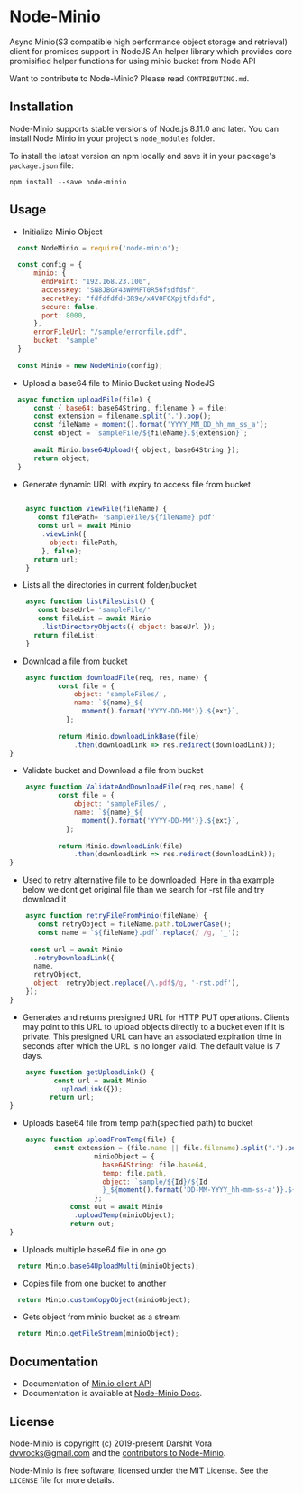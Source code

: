 # Node-Minio
Async Minio(S3 compatible high performance object storage and retrieval) client for promises support in NodeJS
An helper library which provides core promisified helper functions for using minio bucket from Node API

Want to contribute to Node-Minio? Please read `CONTRIBUTING.md`.

Installation
----------------------

Node-Minio supports stable versions of Node.js 8.11.0 and later. You can install
Node Minio in your project's `node_modules` folder.

To install the latest version on npm locally and save it in your package's
`package.json` file:

    npm install --save node-minio

## Usage
+ Initialize Minio Object
```javascript
  const NodeMinio = require('node-minio');
 
  const config = {
      minio: {
        endPoint: "192.168.23.100",
        accessKey: "SN8JBGY43WPMFT0R56fsdfdsf",
        secretKey: "fdfdfdfd+3R9e/x4V0F6Xpjtfdsfd",
        secure: false,
        port: 8000,
      },
      errorFileUrl: "/sample/errorfile.pdf",
      bucket: "sample"     
  }
 
  const Minio = new NodeMinio(config);
```

+ Upload a base64 file to Minio Bucket using NodeJS
```javascript
  async function uploadFile(file) {
      const { base64: base64String, filename } = file;
      const extension = filename.split('.').pop();
      const fileName = moment().format('YYYY_MM_DD_hh_mm_ss_a');
      const object = `sampleFile/${fileName}.${extension}`;
 
      await Minio.base64Upload({ object, base64String });
      return object;
  }
```

+ Generate dynamic URL with expiry to access file from bucket
```javascript
   
    async function viewFile(fileName) {
       const filePath= 'sampleFile/${fileName}.pdf'
       const url = await Minio
        .viewLink({
          object: filePath,
        }, false);
      return url;
    }
```

+ Lists all the directories in current folder/bucket
```javascript
    async function listFilesList() {
       const baseUrl= 'sampleFile/'
       const fileList = await Minio
        .listDirectoryObjects({ object: baseUrl });
      return fileList;
    }
```

+ Download a file from bucket
```javascript
    async function downloadFile(req, res, name) {
            const file = {
                object: 'sampleFiles/',
                name: `${name}_${
                  moment().format('YYYY-DD-MM')}.${ext}`,
              };
             
            return Minio.downloadLinkBase(file)
                .then(downloadLink => res.redirect(downloadLink));
}
```

+ Validate bucket and Download a file from bucket
```javascript
    async function ValidateAndDownloadFile(req,res,name) {
            const file = {
                object: 'sampleFiles/',
                name: `${name}_${
                  moment().format('YYYY-DD-MM')}.${ext}`,
              };
             
            return Minio.downloadLink(file)
                .then(downloadLink => res.redirect(downloadLink));
}
```

+ Used to retry alternative file to be downloaded. Here in tha example below we dont get original file than we search for -rst file and try download it
```javascript
    async function retryFileFromMinio(fileName) {
       const retryObject = fileName.path.toLowerCase();
       const name = `${fileName}.pdf`.replace(/ /g, '_');
      
     const url = await Minio
      .retryDownloadLink({
      name,
      retryObject,
      object: retryObject.replace(/\.pdf$/g, '-rst.pdf'),
    });
}
```

+  Generates and returns presigned URL for HTTP PUT operations.
   Clients may point to this URL to upload objects directly to a bucket even if it is private.
   This presigned URL can have an associated expiration time in seconds after which the URL is no longer valid.
   The default value is 7 days.
```javascript
    async function getUploadLink() {
           const url = await Minio
            .uploadLink({});
          return url;
}
```
+  Uploads base64 file  from temp path(specified path) to bucket
```javascript
    async function uploadFromTemp(file) {
           const extension = (file.name || file.filename).split('.').pop().toLowerCase();
                     minioObject = {
                       base64String: file.base64,
                       temp: file.path,
                       object: `sample/${Id}/${Id
                       }_${moment().format('DD-MM-YYYY_hh-mm-ss-a')}.${extension}`,
                     };
               const out = await Minio
                .uploadTemp(minioObject);
               return out;
}
```

+  Uploads multiple base64 file in one go
```javascript
  return Minio.base64UploadMulti(minioObjects);
```

+  Copies file from one bucket to another
```javascript
  return Minio.customCopyObject(minioObject);
```

+  Gets object from minio bucket as a stream
```javascript
  return Minio.getFileStream(minioObject);
```

## Documentation
+ Documentation of [Min.io client API](https://docs.min.io/docs/javascript-client-api-reference.html) 
+ Documentation is available at [Node-Minio Docs](https://darshitvvora.github.io/node-minio/index.html).

## License

Node-Minio is copyright (c) 2019-present Darshit Vora <dvvrocks@gmail.com> and
the [contributors to Node-Minio](https://github.com/darshitvvora/node-minio/graphs/contributors).

Node-Minio is free software, licensed under the MIT License. See the
`LICENSE` file for more details.